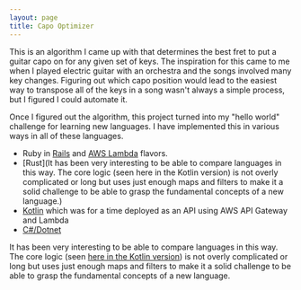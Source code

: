 ```yaml
---
layout: page
title: Capo Optimizer
---
```


This is an algorithm I came up with that determines the best fret to put a guitar capo on for any given set of keys. The inspiration for this came to me when I played electric guitar with an orchestra and the songs involved many key changes. Figuring out which capo position would lead to the easiest way to transpose all of the keys in a song wasn't always a simple process, but I figured I could automate it.

Once I figured out the algorithm, this project turned into my "hello world" challenge for learning new languages. I have implemented this in various ways in all of these languages.

* Ruby in [Rails](https://github.com/RileyMathews/rhythm-ninja-capo-optimizer-rails) and [AWS Lambda](https://github.com/RileyMathews/rhythm-ninja-capo-optimizer-lambda-ruby) flavors.
* [Rust](It has been very interesting to be able to compare languages in this way. The core logic (seen here in the Kotlin version) is not overly complicated or long but uses just enough maps and filters to make it a solid challenge to be able to grasp the fundamental concepts of a new language.)
* [Kotlin](https://github.com/RileyMathews/rhythm-ninja-capo-optimizer-lambda-kotlin) which was for a time deployed as an API using AWS API Gateway and Lambda
* [C#/Dotnet](https://github.com/RileyMathews/rhythm-ninja-capo-optimizer-dotnet)

It has been very interesting to be able to compare languages in this way. The core logic (seen [here in the Kotlin version](https://github.com/RileyMathews/rhythm-ninja-capo-optimizer-lambda-kotlin/blob/57756a11104b16e074848c11e0e8dc845a376888/src/main/kotlin/com/rileymathews/services/CapoService.kt#L8)) is not overly complicated or long but uses just enough maps and filters to make it a solid challenge to be able to grasp the fundamental concepts of a new language.
